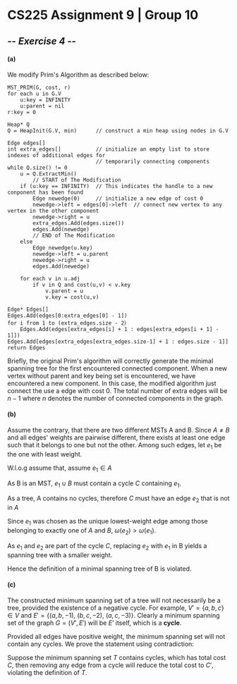 # CS225 Assignment 9 | Group 10

## -- ***Exercise 4*** --

#### (a)

We modify Prim's Algorithm as described below:

```pseudocode
MST_PRIM(G, cost, r)
for each u in G.V
	u:key = INFINITY
	u:parent = nil
r:key = 0

Heap* Q
Q = HeapInit(G.V, min)		// construct a min heap using nodes in G.V

Edge edges[]
int extra_edges[]			// initialize an empty list to store indexes of additional edges for 
							// temporarily connecting components
while Q.size() != 0
	u = Q.ExtractMin()
		// START of The Modification
	if (u:key == INFINITY)	// This indicates the handle to a new conponent has been found
		Edge newedge(0)		// initialize a new edge of cost 0
		newedge->left = edges[0]->left	// connect new vertex to any vertex in the other component
		newedge->right = u
		extra_edges.Add(edges.size())
		edges.Add(newedge)
		// END of The Modification
    else 
		Edge newedge(u.key)
		newedge->left = u.parent
		newedge->right = u
		edges.Add(newedge)
		
	for each v in u.adj
		if v in Q and cost(u,v) < v.key
			v.parent = u
			v.key = cost(u,v)
	
Edge* Edges[]
Edges.Add(edges[0:extra_edges[0] - 1])
for i from 1 to (extra_edges.size - 2）
	Edges.Add(edges[extra_edges[i] + 1 : edges[extra_edges[i + 1] - 1]])
Edges.Add[edges[extra_edges[extra_edges.size-1] + 1 : edges.size - 1]]
return Edges
```

Briefly, the original Prim's algorithm will correctly generate the minimal spanning tree for the first encountered connected component. When a new vertex without parent and key being set is encountered, we have encountered a new component. In this case, the modified algorithm just connect the use a edge with cost 0. The total number of extra edges will be $n-1$ where $n$ denotes the number of connected components in the graph.



 #### (b)

Assume the contrary, that there are two different MSTs A and B. Since $A\neq B$ and all edges' weights are pairwise different, there exists at least one edge such that it belongs to one but not the other. Among such edges, let $e_1$ be the one with least weight.

W.l.o.g assume that, assume $e_1 \in A$

As B is an MST, ${e_1}\cup B$ must contain a cycle $C$ containing $e_1$.

As a tree, A contains no cycles, therefore $C$ must have an edge $e_2$ that is not in $A$

Since $e_1$ was chosen as the unique lowest-weight edge among those belonging to exactly one of $A$ and $B$, $\omega(e_2) > \omega(e_1)$.

As $e_1$ and $e_2$ are part of the cycle $C$, replacing $e_2$ with $e_1$ in B yields a spanning tree with a smaller weight.

Hence the definition of a minimal spanning tree of B is violated.



#### (c)

The constructed minimum spanning set of a tree will not necessarily be a tree, provided the existence of a negative cycle. For example, $V' = \{a,b,c\} \in V$ and $E' = \{(a,b,-1),\ (b,c,-2),\ (a,c,-3)\}$. Clearly a minimum spanning set of the graph $G = (V',E')$ will be $E’$ itself, which is a **cycle**.



Provided all edges have positive weight, the minimum spanning set will not contain any cycles. We prove the statement using contradiction:

Suppose the minimum spanning set $T$ contains cycles, which has total cost $C$, then removing any edge from a cycle will reduce the total cost to $C'$, violating the definition of $T$.